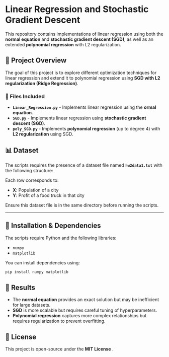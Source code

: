# Linear Regression and Stochastic Gradient Descent

This repository contains implementations of linear regression using both the **normal equation** and **stochastic gradient descent (SGD)**, as well as an extended **polynomial regression** with L2 regularization.

## 📌 Project Overview

The goal of this project is to explore different optimization techniques for linear regression and extend it to polynomial regression using **SGD with L2 regularization (Ridge Regression)**.

### 📂 Files Included

- **`Linear_Regression.py`** - Implements linear regression using the **ormal equation**.
- **`SGD.py`** - Implements linear regression using **stochastic gradient descent (SGD)**.
- **`poly_SGD.py`** - Implements **polynomial regression** (up to degree 4) with **L2 regularization** using SGD.

## 📊 Dataset

The scripts requires the presence of a dataset file named **`hw2data1.txt`** with the following structure:

Each row corresponds to:

- **X**: Population of a city
- **Y**: Profit of a food truck in that city

Ensure this dataset file is in the same directory before running the scripts.

---

## 🔧 Installation & Dependencies

The scripts require Python and the following libraries:

- `numpy`
- `matplotlib`

You can install dependencies using:

```bash
pip install numpy matplotlib
```

## 📝 Results

* The **normal equation** provides an exact solution but may be inefficient for large datasets.
* **SGD** is more scalable but requires careful tuning of hyperparameters.
* **Polynomial regression** captures more complex relationships but requires regularization to prevent overfitting.

## 🔗 License

This project is open-source under the  **MIT License** .
